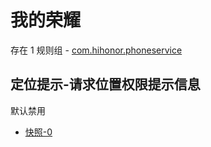 # 我的荣耀

存在 1 规则组 - [com.hihonor.phoneservice](/src/apps/com.hihonor.phoneservice.ts)

## 定位提示-请求位置权限提示信息

默认禁用

- [快照-0](https://i.gkd.li/i/12783134)

